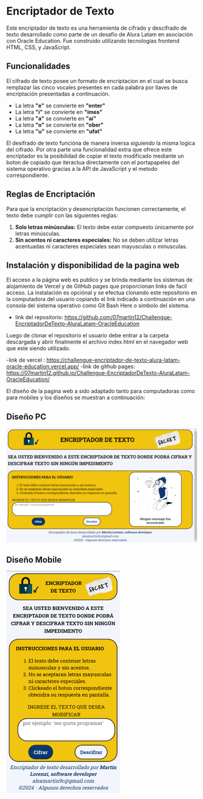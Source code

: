 # Encriptador de Texto

Este encriptador de texto es una herramienta de cifrado y descifrado de texto desarrollado como parte de un desafío de Alura Latam en asociación con Oracle Education. Fue construido utilizando tecnologías frontend HTML, CSS, y JavaScript.

## Funcionalidades

El cifrado de texto posee un formato de encriptacion en el cual se busca remplazar las cinco vocales presentes en cada palabra por llaves de encriptación presentadas a continuación. 

- La letra **"e"** se convierte en **"enter"**
- La letra **"i"** se convierte en **"imes"**
- La letra **"a"** se convierte en **"ai"**
- La letra **"o"** se convierte en **"ober"**
- La letra **"u"** se convierte en **"ufat"**

El desifrado de texto funcióna de manera inversa siguiendo la misma logica del cifrado. Por otra parte una funcionalidad extra que ofrece este encriptador es la posibilidad de copiar el texto modificado mediante un boton de copiado que iteractua directamente con el portapapeles del sistema operativo gracias a la API de JavaScript y el metodo correspondiente. 

## Reglas de Encriptación

Para que la encriptación y desencriptación funcionen correctamente, el texto debe cumplir con las siguientes reglas:

1. **Solo letras minúsculas:** El texto debe estar compuesto únicamente por letras minúsculas.
2. **Sin acentos ni caracteres especiales:** No se deben utilizar letras acentuadas ni caracteres especiales sean mayusculas o minusculas.

## Instalación y disponibilidad de la pagina web

El acceso a la página web es publico y se brinda mediante los sistemas de alojamiento de Vercel y de GitHub pages que proporcionan links de facil acceso. La instalación es opciónal y se efectua clonando este repositorio en la computadora del usuario copiando el link indicado a continuación en una consola del sistema operativo como Git Bash Here o simbolo del sistema. 

- link del repositorio: https://github.com/07martin12/Challengue-EncriptadorDeTexto-AluraLatam-OracleEducation

Luego de clonar el repositorio el usuario debe entrar a la carpeta descargada y abrir finalmente el archivo index.html en el navegador web que este siendo utilizado. 

-link de vercel : https://challengue-encriptador-de-texto-alura-latam-oracle-education.vercel.app/
-link de github pages:  https://07martin12.github.io/Challengue-EncriptadorDeTexto-AluraLatam-OracleEducation/

El diseño de la pagina web a sido adaptado tanto para computadoras como para mobiles y los diseños se muestran a continuación:

## Diseño PC
<img src="diseños/diseñoPc.png" alt="Diseño en Pc" width="600" />

## Diseño Mobile
<img src="diseños/diseñoMobile.png" alt="Diseño en Móvil" width="300" /> 
